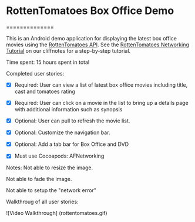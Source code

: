 # RottenTomatoes Box Office Demo

==============

This is an Android demo application for displaying the latest box office movies using the [RottenTomatoes API](http://www.rottentomatoes.com/). See the [RottenTomatoes Networking Tutorial](http://guides.thecodepath.com/android/RottenTomatoes-Networking-Tutorial) on our cliffnotes for a step-by-step tutorial.


Time spent: 15 hours spent in total


Completed user stories:

 * [x] Required: User can view a list of latest box office movies including title, cast and tomatoes rating
 * [x] Required: User can click on a movie in the list to bring up a details page with additional information such as synopsis
 * [x] Optional: User can pull to refresh the movie list.
 * [x] Optional: Customize the navigation bar.
 * [x] Optional: Add a tab bar for Box Office and DVD
 * [x] Must use Cocoapods: AFNetworking




Notes:
Not able to resize the image.

Not able to fade the image.

Not able to setup the "network error"

Walkthroug of all user stories:

![Video Walkthrough] (rottentomatoes.gif)
